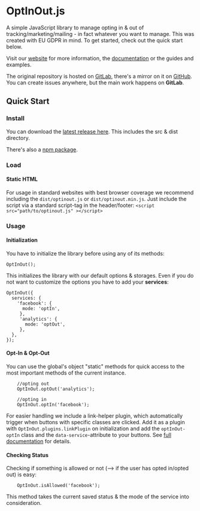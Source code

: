 # OptInOut.js

A simple JavaScript library to manage opting in & out of tracking/marketing/mailing - in fact whatever you want to manage. This was created with EU GDPR in mind. 
To get started, check out the quick start below.

Visit our [website](https://optinout.gitlab.io/) for more information, the [documentation](https://optinout.gitlab.io/docs/start.html) or the guides and examples.

The original repository is hosted on [GitLab](https://gitlab.com/optinout/optinout.js), there's a mirror on it on [GitHub](https://github.com/gaambo/optinout.js). You can create issues anywhere, but the main work happens on **GitLab**.

## Quick Start
### Install
You can download the [latest release here](https://gitlab.com/optinout/optinout.js/-/jobs/artifacts/master/download?job=publish:artifacts).  This includes the src & dist directory. 

There's also a [npm package](https://www.npmjs.com/package/optinout.js).

### Load
#### Static HTML
For usage in standard websites with best browser coverage we recommend including the `dist/optinout.js` or `dist/optinout.min.js`.
Just include the script via a standard script-tag in the header/footer: 
`<script src="path/to/optinout.js" ></script>`
### Usage
#### Initialization
You have to initialize the library before using any of its methods: 

    OptInOut(); 

This initializes the library with our default options & storages. Even if you do not want to customize the options you have to add your **services**: 

    OptInOut({
	  services: {
	    'facebook': {
	      mode: 'optIn',
		 }, 
		 'analytics': {
		   mode: 'optOut',
		 },
	  },
    });

#### Opt-In & Opt-Out
You can use the global's object "static" methods for quick access to the most important methods of the current instance. 
	
		//opting out
		OptInOut.optOut('analytics');

		//opting in
		OptInOut.optIn('facebook');

For easier handling we include a link-helper plugin, which automatically trigger when buttons with specific classes are clicked. Add it as a plugin with `OptInOut.plugins.linkPlugin` on initialization and add the `optInOut-optIn` class and the `data-service`-attribute to your buttons. See [full documentation](docs/start.html#link-helper) for details.

#### Checking Status
Checking if something is allowed or not (--> if the user has opted in/opted out) is easy: 

		OptInOut.isAllowed('facebook');

This method takes the current saved status & the mode of the service into consideration. 

